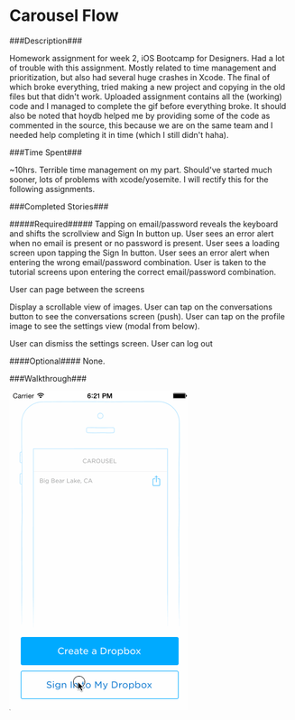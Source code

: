 Carousel Flow
============



###Description###

Homework assignment for week 2, iOS Bootcamp for Designers. Had a lot of trouble with this assignment. Mostly related to time management and prioritization, but also had several huge crashes in Xcode. The final of which broke everything, tried making a new project and copying in the old files but that didn't work. Uploaded assignment contains all the (working) code and I managed to complete the gif before everything broke. It should also be noted that hoydb helped me by providing some of the code as commented in the source, this because we are on the same team and I needed help completing it in time (which I still didn't haha). 


###Time Spent###

~10hrs. Terrible time management on my part. Should've started much sooner, lots of problems with xcode/yosemite. I will rectify this for the following assignments. 



###Completed Stories###

#####Required#####
Tapping on email/password reveals the keyboard and shifts the scrollview and Sign In button up.
User sees an error alert when no email is present or no password is present.
User sees a loading screen upon tapping the Sign In button.
User sees an error alert when entering the wrong email/password combination.
User is taken to the tutorial screens upon entering the correct email/password combination.

User can page between the screens

Display a scrollable view of images.
User can tap on the conversations button to see the conversations screen (push).
User can tap on the profile image to see the settings view (modal from below).

User can dismiss the settings screen.
User can log out



####Optional####
None.



###Walkthrough###

<img src="Carousel.gif">
